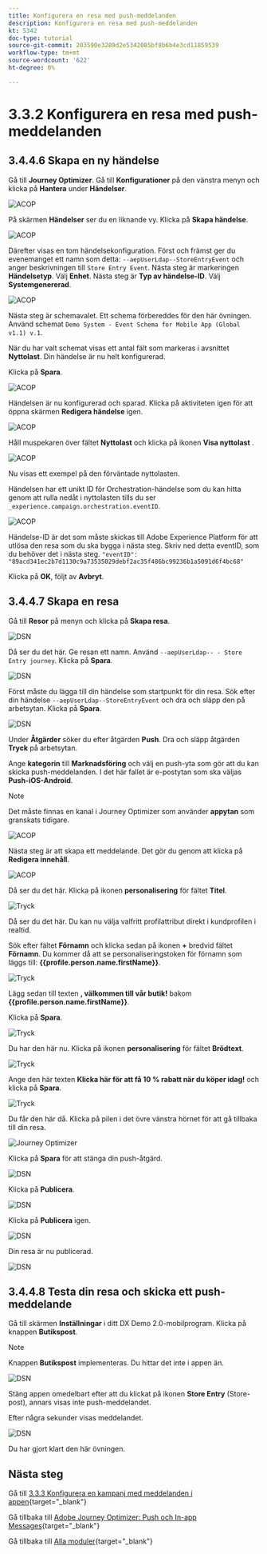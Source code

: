 ```yaml
---
title: Konfigurera en resa med push-meddelanden
description: Konfigurera en resa med push-meddelanden
kt: 5342
doc-type: tutorial
source-git-commit: 203590e3289d2e5342085bf8b6b4e3cd11859539
workflow-type: tm+mt
source-wordcount: '622'
ht-degree: 0%

---
```


# 3.3.2 Konfigurera en resa med push-meddelanden


## 3.4.4.6 Skapa en ny händelse

Gå till **Journey Optimizer**. Gå till **Konfigurationer** på den vänstra menyn och klicka på **Hantera** under **Händelser**.

![ACOP](./images/acopmenu.png)

På skärmen **Händelser** ser du en liknande vy. Klicka på **Skapa händelse**.

![ACOP](./images/add.png)

Därefter visas en tom händelsekonfiguration.
Först och främst ger du evenemanget ett namn som detta: `--aepUserLdap--StoreEntryEvent` och anger beskrivningen till `Store Entry Event`.
Nästa steg är markeringen **Händelsetyp**. Välj **Enhet**.
Nästa steg är **Typ av händelse-ID**. Välj **Systemgenererad**.

![ACOP](./images/eventname.png)

Nästa steg är schemavalet. Ett schema förbereddes för den här övningen. Använd schemat `Demo System - Event Schema for Mobile App (Global v1.1) v.1`.

När du har valt schemat visas ett antal fält som markeras i avsnittet **Nyttolast**. Din händelse är nu helt konfigurerad.

Klicka på **Spara**.

![ACOP](./images/eventschema.png)

Händelsen är nu konfigurerad och sparad. Klicka på aktiviteten igen för att öppna skärmen **Redigera händelse** igen.

![ACOP](./images/eventdone.png)

Håll muspekaren över fältet **Nyttolast** och klicka på ikonen **Visa nyttolast** .

![ACOP](./images/hover.png)

Nu visas ett exempel på den förväntade nyttolasten.

Händelsen har ett unikt ID för Orchestration-händelse som du kan hitta genom att rulla nedåt i nyttolasten tills du ser `_experience.campaign.orchestration.eventID`.

![ACOP](./images/payloadeventID.png)

Händelse-ID är det som måste skickas till Adobe Experience Platform för att utlösa den resa som du ska bygga i nästa steg. Skriv ned detta eventID, som du behöver det i nästa steg.
`"eventID": "89acd341ec2b7d1130c9a73535029debf2ac35f486bc99236b1a5091d6f4bc68"`

Klicka på **OK**, följt av **Avbryt**.

## 3.4.4.7 Skapa en resa

Gå till **Resor** på menyn och klicka på **Skapa resa**.

![DSN](./images/sjourney1.png)

Då ser du det här. Ge resan ett namn. Använd `--aepUserLdap-- - Store Entry journey`. Klicka på **Spara**.

![DSN](./images/sjourney3.png)

Först måste du lägga till din händelse som startpunkt för din resa. Sök efter din händelse `--aepUserLdap--StoreEntryEvent` och dra och släpp den på arbetsytan. Klicka på **Spara**.

![DSN](./images/sjourney4.png)

Under **Åtgärder** söker du efter åtgärden **Push**. Dra och släpp åtgärden **Tryck** på arbetsytan.

Ange **kategorin** till **Marknadsföring** och välj en push-yta som gör att du kan skicka push-meddelanden. I det här fallet är e-postytan som ska väljas **Push-iOS-Android**.

>[!NOTE]
>
>Det måste finnas en kanal i Journey Optimizer som använder **appytan** som granskats tidigare.

![ACOP](./images/journeyactions1push.png)

Nästa steg är att skapa ett meddelande. Det gör du genom att klicka på **Redigera innehåll**.

![ACOP](./images/journeyactions2push.png)

Då ser du det här. Klicka på ikonen **personalisering** för fältet **Titel**.

![Tryck](./images/bp5.png)

Då ser du det här. Du kan nu välja valfritt profilattribut direkt i kundprofilen i realtid.

Sök efter fältet **Förnamn** och klicka sedan på ikonen **+** bredvid fältet **Förnamn**. Du kommer då att se personaliseringstoken för förnamn som läggs till: **{{profile.person.name.firstName}}**.

![Tryck](./images/bp9.png)

Lägg sedan till texten **, välkommen till vår butik!** bakom **{{profile.person.name.firstName}}**.

Klicka på **Spara**.

![Tryck](./images/bp10.png)

Du har den här nu. Klicka på ikonen **personalisering** för fältet **Brödtext**.

![Tryck](./images/bp11.png)

Ange den här texten **Klicka här för att få 10 % rabatt när du köper idag!** och klicka på **Spara**.

![Tryck](./images/bp12.png)

Du får den här då. Klicka på pilen i det övre vänstra hörnet för att gå tillbaka till din resa.

![Journey Optimizer](./images/bp12a.png)

Klicka på **Spara** för att stänga din push-åtgärd.

![DSN](./images/sjourney8.png)

Klicka på **Publicera**.

![DSN](./images/sjourney10.png)

Klicka på **Publicera** igen.

![DSN](./images/sjourney10a.png)

Din resa är nu publicerad.

![DSN](./images/sjourney11.png)

## 3.4.4.8 Testa din resa och skicka ett push-meddelande

Gå till skärmen **Inställningar** i ditt DX Demo 2.0-mobilprogram. Klicka på knappen **Butikspost**.

>[!NOTE]
>
>Knappen **Butikspost** implementeras. Du hittar det inte i appen än.

![DSN](./images/demo1b.png)

Stäng appen omedelbart efter att du klickat på ikonen **Store Entry** (Store-post), annars visas inte push-meddelandet.

Efter några sekunder visas meddelandet.

![DSN](./images/demo2.png)

Du har gjort klart den här övningen.

## Nästa steg

Gå till [3.3.3 Konfigurera en kampanj med meddelanden i appen](./ex3.md){target="_blank"}

Gå tillbaka till [Adobe Journey Optimizer: Push och In-app Messages](ajopushinapp.md){target="_blank"}

Gå tillbaka till [Alla moduler](./../../../../overview.md){target="_blank"}
